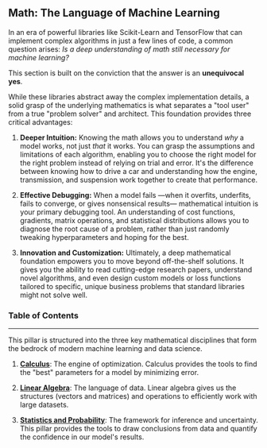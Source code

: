 ## Math: The Language of Machine Learning

In an era of powerful libraries like Scikit-Learn and TensorFlow that can implement complex algorithms in just a few lines of code, a common question arises: *Is a deep understanding of math still necessary for machine learning?*

This section is built on the conviction that the answer is an **unequivocal yes**.

While these libraries abstract away the complex implementation details, a solid grasp of the underlying mathematics is what separates a "tool user" from a true "problem solver" and architect. This foundation provides three critical advantages:

1.  **Deeper Intuition:** Knowing the math allows you to understand *why* a model works, not just *that* it works. You can grasp the assumptions and limitations of each algorithm, enabling you to choose the right model for the right problem instead of relying on trial and error. It's the difference between knowing how to drive a car and understanding how the engine, transmission, and suspension work together to create that performance.

2.  **Effective Debugging:** When a model fails —when it overfits, underfits, fails to converge, or gives nonsensical results— mathematical intuition is your primary debugging tool. An understanding of cost functions, gradients, matrix operations, and statistical distributions allows you to diagnose the root cause of a problem, rather than just randomly tweaking hyperparameters and hoping for the best.

3.  **Innovation and Customization:** Ultimately, a deep mathematical foundation empowers you to move beyond off-the-shelf solutions. It gives you the ability to read cutting-edge research papers, understand novel algorithms, and even design custom models or loss functions tailored to specific, unique business problems that standard libraries might not solve well.

### Table of Contents
----

This pillar is structured into the three key mathematical disciplines that form the bedrock of modern machine learning and data science.

1. **[Calculus](./01_calculus/)**: The engine of optimization. Calculus provides the tools to find the "best" parameters for a model by minimizing error.

2. **[Linear Algebra](./02_linear_algebra/)**: The language of data. Linear algebra gives us the structures (vectors and matrices) and operations to efficiently work with large datasets.

3. **[Statistics and Probability](./03_statistics_and_probability/)**: The framework for inference and uncertainty. This pillar provides the tools to draw conclusions from data and quantify the confidence in our model's results.